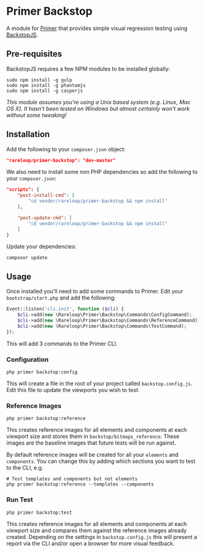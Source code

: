 # Primer Backstop
A module for [Primer](https://github.com/Rareloop/primer) that provides simple visual regression testing using [BackstopJS](https://github.com/garris/BackstopJS).

## Pre-requisites
BackstopJS requires a few NPM modules to be installed globally:

````
sudo npm install -g gulp
sudo npm install -g phantomjs
sudo npm install -g casperjs
````

*This module assumes you're using a Unix based system (e.g. Linux, Mac OS X). It hasn't been tested on Windows but almost certainly won't work without some tweaking!*

## Installation
Add the following to your `composer.json` object:

````json
"rareloop/primer-backstop": "dev-master"
````

We also need to install some non PHP dependencies so add the following to your `composer.json`:

````json
"scripts": {
    "post-install-cmd": [
        "cd vendor/rareloop/primer-backstop && npm install"
    ],

    "post-update-cmd": [
        "cd vendor/rareloop/primer-backstop && npm install"
    ]
}
````

Update your dependencies:

````
composer update
````

## Usage
Once installed you'll need to add some commands to Primer. Edit your `bootstrap/start.php` and add the following:

````php
Event::listen('cli.init', function ($cli) {
    $cli->add(new \Rareloop\Primer\Backstop\Commands\ConfigCommand);
    $cli->add(new \Rareloop\Primer\Backstop\Commands\ReferenceCommand);
    $cli->add(new \Rareloop\Primer\Backstop\Commands\TestCommand);
});
````

This will add 3 commands to the Primer CLI.

### Configuration
````
php primer backstop:config
````

This will create a file in the root of your project called `backstop.config.js`. Edit this file to update the viewports you wish to test.

### Reference Images
````
php primer backstop:reference
````

This creates reference images for all elements and components at each viewport size and stores them in `backstop/bitmaps_reference`. These images are the baseline images that future tests will be run against.

By default reference images will be created for all your `elements` and `components`. You can change this by adding which sections you want to test to the CLI, e.g.

````
# Test templates and components but not elements
php primer backstop:reference --templates --components
````

### Run Test
````
php primer backstop:test
````

This creates reference images for all elements and components at each viewport size and compares them against the reference images already created. Depending on the settings in `backstop.config.js` this will present a report via the CLI and/or open a browser for more visual feedback.
